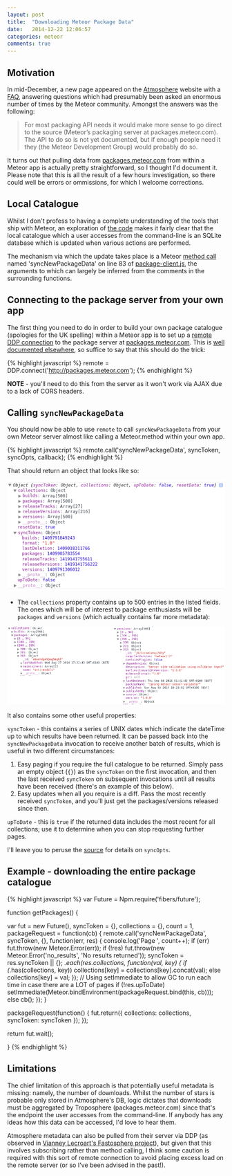 ```yaml
---
layout: post
title:  "Downloading Meteor Package Data"
date:   2014-12-22 12:06:57
categories: meteor
comments: true
---
```


## Motivation

In mid-December, a new page appeared on the [Atmosphere](http://atmospherejs.com) website with a [FAQ](https://atmospherejs.com/i/faq), answering questions which had presumably been asked an enormous number of times by the Meteor community.  Amongst the answers was the following:

 > For most packaging API needs it would make more sense to go direct to the source (Meteor’s packaging server at packages.meteor.com). The API to do so is not yet documented, but if enough people need it they (the Meteor Development Group) would probably do so.

It turns out that pulling data from [packages.meteor.com](http://packages.meteor.com) from within a Meteor app is actually pretty straightforward, so I thought I'd document it.  Please note that this is all the result of a few hours investigation, so there could well be errors or ommissions, for which I welcome corrections.

## Local Catalogue

Whilst I don't profess to having a complete understanding of the tools that ship with Meteor, an exploration of [the code](https://github.com/meteor/meteor/tree/bd54f09e4ce299035c2ad57e02f558d64f6b0a93/tools) makes it fairly clear that the local catalogue which a user accesses from the command-line is an SQLite database which is updated when various actions are performed.

The mechanism via which the update takes place is a Meteor [method call](http://docs.meteor.com/#/full/meteor_call) named 'syncNewPackageData' on line 83 of [package-client.js](https://github.com/meteor/meteor/blob/bd54f09e4ce299035c2ad57e02f558d64f6b0a93/tools/package-client.js), the arguments to which can largely be inferred from the comments in the surrounding functions.

## Connecting to the package server from your own app

The first thing you need to do in order to build your own package catalogue (apologies for the UK spelling) within a Meteor app is to set up a [remote DDP connection](http://docs.meteor.com/#/full/ddp_connect) to the package server at [packages.meteor.com](http://packages.meteor.com).  This is [well documented elsewhere](http://stackoverflow.com/questions/18358526/connect-two-meteor-applications-using-ddp?rq=1), so suffice to say that this should do the trick:

{% highlight javascript %}
remote = DDP.connect('http://packages.meteor.com');
{% endhighlight %}

**NOTE** - you'll need to do this from the server as it won't work via AJAX due to a lack of CORS headers.

## Calling `syncNewPackageData`

You should now be able to use `remote` to call `syncNewPackageData` from your own Meteor server almost like calling a Meteor.method within your own app.

 {% highlight javascript %}
remote.call('syncNewPackageData', syncToken, syncOpts, callback);
{% endhighlight %}

That should return an object that looks like so:

![syncPackage object](/assets/syncPackage.png)

* The `collections` property contains up to 500 entries in the listed fields.  The ones which will be of interest to package enthusiasts will be `packages` and `versions` (which actually contains far more metadata):

![syncPackage collections](/assets/syncPackageCollections.png)

It also contains some other useful properties:

`syncToken` - this contains a series of UNIX dates which indicate the dateTime up to which results have been returned.  It can be passed back into the `syncNewPackageData` invocation to receive another batch of results, which is useful in two different circumstances:

1. Easy paging if you require the full catalogue to be returned.  Simply pass an empty object (`{}`) as the `syncToken` on the first invocation, and then the last received `syncToken` on subsequent invocations until all results have been received (there's an example of this below).
2. Easy updates when all you require is a diff.  Pass the most recently received `syncToken`, and you'll just get the packages/versions released since then.

`upToDate` - this is `true` if the returned data includes the most recent for all collections; use it to determine when you can stop requesting further pages.

I'll leave you to peruse the [source](https://github.com/meteor/meteor/blob/bd54f09e4ce299035c2ad57e02f558d64f6b0a93/tools/package-client.js) for details on `syncOpts`.

## Example - downloading the entire package catalogue

 {% highlight javascript %}
var Future = Npm.require('fibers/future');

function getPackages() {

  var fut = new Future(),
    syncToken = {},
    collections = {},
    count = 1,
    packageRequest = function(cb) {
      remote.call('syncNewPackageData', syncToken, {}, function(err, res) {
        console.log('Page ', count++);
        if (err) fut.throw(new Meteor.Error(err));
        if (!res) fut.throw(new Meteor.Error('no_results', 'No results returned'));
        syncToken = res.syncToken || {};
        _.each(res.collections, function(val, key) {
          if (_.has(collections, key))
            collections[key] = collections[key].concat(val);
          else
            collections[key] = val;
        });
        // Using setImmediate to allow GC to run each time in case there are a LOT of pages
        if (!res.upToDate) setImmediate(Meteor.bindEnvironment(packageRequest.bind(this, cb)));    
        else cb();
      });
    }

  packageRequest(function() {
    fut.return({
      collections: collections,
      syncToken: syncToken
    });
  });

  return fut.wait();

}
{% endhighlight %}

## Limitations

The chief limitation of this approach is that potentially useful metadata is missing: namely, the number of downloads.  Whilst the number of stars is probable only stored in Atmosphere's DB, logic dictates that downloads must be aggregated by Troposphere (packages.meteor.com) since that's the endpoint the user accesses from the command-line.  If anybody has any ideas how this data can be accessed, I'd love to hear them.

Atmosphere metadata can also be pulled from their server via DDP (as observed in [Vianney Lecroart's Fastosphere project](https://github.com/acemtp/meteor-fastosphere)), but given that this involves subscribing rather than method calling, I think some caution is required with this sort of remote connection to avoid placing excess load on the remote server (or so I've been advised in the past!).